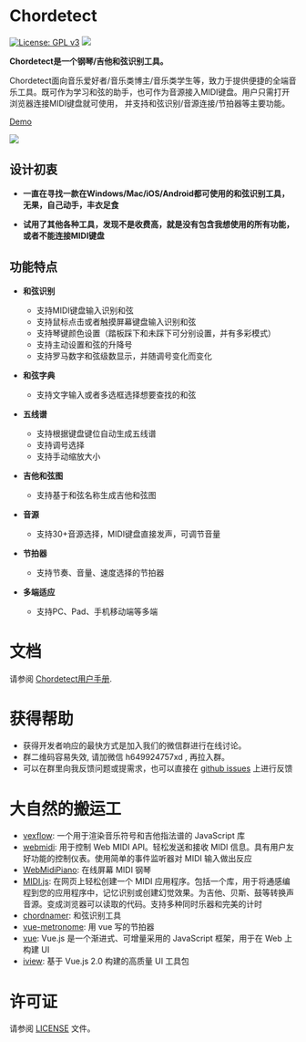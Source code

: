 Chordetect
============

[![License: GPL v3](https://img.shields.io/badge/License-GPLv3-blue.svg)](https://www.gnu.org/licenses/gpl-3.0)
[![](https://img.shields.io/badge/README-ENGLISH-blue.svg)](https://github.com/huangxd-/chordetect/blob/main/README-EN.md)

**Chordetect是一个钢琴/吉他和弦识别工具。**

Chordetect面向音乐爱好者/音乐类博主/音乐类学生等，致力于提供便捷的全端音乐工具。既可作为学习和弦的助手，也可作为音源接入MIDI键盘。用户只需打开浏览器连接MIDI键盘就可使用，
并支持和弦识别/音源连接/节拍器等主要功能。

[Demo](https://chordetect.pages.dev)

![](https://gitee.com/huangxd/imges/raw/master/pycharm/V7aDf7.png)

## 设计初衷

* **一直在寻找一款在Windows/Mac/iOS/Android都可使用的和弦识别工具，无果，自己动手，丰衣足食**

* **试用了其他各种工具，发现不是收费高，就是没有包含我想使用的所有功能，或者不能连接MIDI键盘**

## 功能特点

- **和弦识别**
  - 支持MIDI键盘输入识别和弦
  - 支持鼠标点击或者触摸屏幕键盘输入识别和弦
  - 支持琴键颜色设置（踏板踩下和未踩下可分别设置，并有多彩模式）
  - 支持主动设置和弦的升降号
  - 支持罗马数字和弦级数显示，并随调号变化而变化

- **和弦字典**
  - 支持文字输入或者多选框选择想要查找的和弦

- **五线谱**
  - 支持根据键盘键位自动生成五线谱
  - 支持调号选择
  - 支持手动缩放大小

- **吉他和弦图**
  - 支持基于和弦名称生成吉他和弦图

- **音源**
  - 支持30+音源选择，MIDI键盘直接发声，可调节音量

- **节拍器**
  - 支持节奏、音量、速度选择的节拍器

- **多端适应**
  - 支持PC、Pad、手机移动端等多端

文档
=============
请参阅 [Chordetect用户手册](https://github.com/huangxd-/chordetect/wiki).

获得帮助
============
- 获得开发者响应的最快方式是加入我们的微信群进行在线讨论。
- 群二维码容易失效, 请加微信 h649924757xd , 再拉入群。
- 可以在群里向我反馈问题或提需求，也可以直接在 [github issues](https://github.com/huangxd-/chordetect/issues) 上进行反馈

大自然的搬运工
============
* [vexflow](https://github.com/0xfe/vexflow): 一个用于渲染音乐符号和吉他指法谱的 JavaScript 库
* [webmidi](https://github.com/djipco/webmidi): 用于控制 Web MIDI API。轻松发送和接收 MIDI 信息。具有用户友好功能的控制仪表。使用简单的事件监听器对 MIDI 输入做出反应
* [WebMidiPiano](https://github.com/b-viguier/WebMidiPiano): 在线屏幕 MIDI 钢琴
* [MIDI.js](https://github.com/mudcube/MIDI.js): 在网页上轻松创建一个 MIDI 应用程序。包括一个库，用于将通感编程到您的应用程序中，记忆识别或创建幻觉效果。为吉他、贝斯、鼓等转换声音源。变成浏览器可以读取的代码。支持多种同时乐器和完美的计时
* [chordnamer](https://github.com/symtkhr/chordnamer): 和弦识别工具
* [vue-metronome](https://github.com/kazuhikoarase/vue-metronome): 用 vue 写的节拍器
* [vue](https://github.com/vuejs/vue): Vue.js 是一个渐进式、可增量采用的 JavaScript 框架，用于在 Web 上构建 UI
* [iview](https://github.com/iview/iview): 基于 Vue.js 2.0 构建的高质量 UI 工具包

许可证
============
请参阅 [LICENSE](https://github.com/huangxd-/chordetect/blob/main/LICENSE) 文件。

